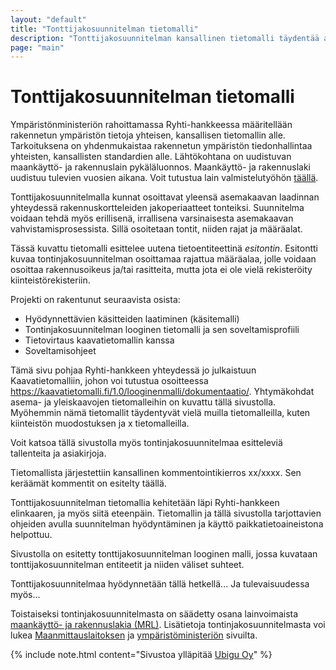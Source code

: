 ```yaml
---
layout: "default"
title: "Tonttijakosuunnitelman tietomalli"
description: "Tonttijakosuunnitelman kansallinen tietomalli täydentää aiempia kaavatietomalleja"
page: "main"
---
```

# Tonttijakosuunnitelman tietomalli

Ympäristönministeriön rahoittamassa Ryhti-hankkeessa määritellään rakennetun ympäristön tietoja yhteisen, kansallisen tietomallin alle. Tarkoituksena on yhdenmukaistaa rakennetun ympäristön tiedonhallintaa yhteisten, kansallisten standardien alle. Lähtökohtana on uudistuvan maankäyttö- ja rakennuslain pykäläluonnos. Maankäyttö- ja rakennuslaki uudistuu tulevien vuosien aikana. Voit tutustua lain valmistelutyöhön [täällä](www.mrluudistus.fi).

Tonttijakosuunnitelmalla kunnat osoittavat yleensä asemakaavan laadinnan yhteydessä rakennuskortteleiden jakoperiaatteet tonteiksi. Suunnitelma voidaan tehdä myös erillisenä, irrallisena varsinaisesta asemakaavan vahvistamisprosessista. Sillä osoitetaan tontit, niiden rajat ja määräalat. 

Tässä kuvattu tietomalli esittelee uutena tietoentiteettinä *esitontin*. Esitontti kuvaa tontinjakosuunnitelman osoittamaa rajattua määräalaa, jolle voidaan osoittaa rakennusoikeus ja/tai rasitteita, mutta jota ei ole vielä rekisteröity kiinteistörekisteriin. 

Projekti on rakentunut seuraavista osista:
- Hyödynnettävien käsitteiden laatiminen (käsitemalli)
- Tontinjakosuunnitelman looginen tietomalli ja sen soveltamisprofiili
- Tietovirtaus kaavatietomallin kanssa
- Soveltamisohjeet

Tämä sivu pohjaa Ryhti-hankkeen yhteydessä jo julkaistuun Kaavatietomalliin, johon voi tutustua osoitteessa https://kaavatietomalli.fi/1.0/looginenmalli/dokumentaatio/. Yhtymäkohdat asema- ja yleiskaavojen tietomalleihin on kuvattu tällä sivustolla. Myöhemmin nämä tietomallit täydentyvät vielä muilla tietomalleilla, kuten kiinteistön muodostuksen ja x tietomalleilla. 

Voit katsoa tällä sivustolla myös tontinjakosuunnitelmaa esitteleviä tallenteita ja asiakirjoja. 

Tietomallista järjestettiin kansallinen kommentointikierros xx/xxxx. Sen keräämät kommentit on esitelty täällä. 

Tonttijakosuunnitelman tietomallia kehitetään läpi Ryhti-hankkeen elinkaaren, ja myös siitä eteenpäin. Tietomallin ja tällä sivustolla tarjottavien ohjeiden avulla suunnitelman hyödyntäminen ja käyttö paikkatietoaineistona helpottuu. 

Sivustolla on esitetty tonttijakosuunnitelman looginen malli, jossa kuvataan tonttijakosuunnitelman entiteetit ja niiden väliset suhteet.  

Tonttijakosuunnitelmaa hyödynnetään tällä hetkellä... Ja tulevaisuudessa myös...

Toistaiseksi tontinjakosuunnitelmasta on säädetty osana lainvoimaista [maankäyttö- ja rakennuslakia (MRL)](https://www.finlex.fi/fi/laki/ajantasa/1999/19990132). Lisätietoja tontinjakosuunnitelmasta voi lukea [Maanmittauslaitoksen](www.mml.fi) ja [ympäristöministeriön](www.ym.fi) sivuilta. 

{% include note.html content="Sivustoa ylläpitää [Ubigu Oy](www.ubigu.fi)" %}
